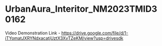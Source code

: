 # UrbanAura_Interitor_NM2023TMID30162


Video Demonstration Link - https://drive.google.com/file/d/1-iTYomatJXRYNdxacatjUztX3XvTZeKM/view?usp=drivesdk
